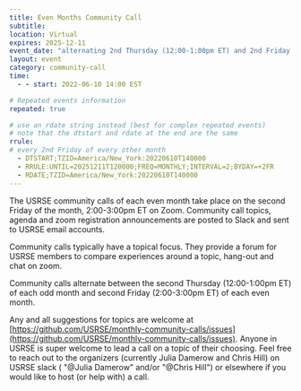 ```yaml
---
title: Even Months Community Call
subtitle:
location: Virtual
expires: 2025-12-11
event_date: "alternating 2nd Thursday (12:00-1:00pm ET) and 2nd Friday (2:00-3:00pm ET)"
layout: event
category: community-call
time:
  - - start: 2022-06-10 14:00 EST

# Repeated events information
repeated: true

# use an rdate string instead (best for complex repeated events)
# note that the dtstart and rdate at the end are the same
rrule:
# every 2nd Friday of every other month
  - DTSTART;TZID=America/New_York:20220610T140000
  - RRULE:UNTIL=20251211T120000;FREQ=MONTHLY;INTERVAL=2;BYDAY=+2FR
  - RDATE;TZID=America/New_York:20220610T140000
---
```


The USRSE community calls of each even month take place on the second Friday of the month, 2:00-3:00pm ET on Zoom. Community call topics, agenda and zoom registration announcements are posted to Slack and sent to USRSE email accounts.

Community calls typically have a topical focus. They provide a forum for USRSE members to compare experiences around a topic, hang-out and chat on zoom.

Community calls alternate between the second Thursday (12:00-1:00pm ET) of each odd month and second Friday (2:00-3:00pm ET) of each even month. 

Any and all suggestions for topics are
welcome at [https://github.com/USRSE/monthly-community-calls/issues](https://github.com/USRSE/monthly-community-calls/issues).
Anyone in USRSE is super welcome to lead a call on a topic of their choosing. Feel free to reach out to the organizers (currently Julia Damerow and
Chris Hill) on USRSE slack ( "@Julia Damerow" and/or "@Chris Hill") or elsewhere if you would like to host (or help with) a call.
